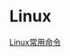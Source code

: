 # Linux
[Linux常用命令](http://http://liupeng.world/2019/02/17/Linux%E5%B8%B8%E7%94%A8%E5%91%BD%E4%BB%A4/)

